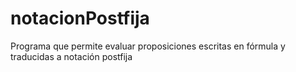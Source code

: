 # notacionPostfija
Programa que permite evaluar proposiciones escritas en fórmula y traducidas a notación postfija

